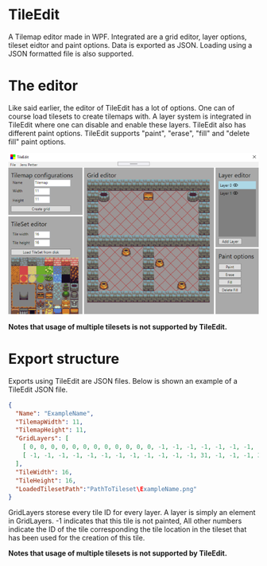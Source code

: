 # TileEdit
 A Tilemap editor made in WPF. Integrated are a grid editor, layer options, tileset eidtor and paint options. Data is exported as JSON. Loading using a JSON formatted file is also supported.
 
# The editor
Like said earlier, the editor of TileEdit has a lot of options. One can of course load tilesets to create tilemaps with. A layer system is integrated in TileEdit where one can disable and enable these layers. TileEdit also has different paint options. TileEdit supports "paint", "erase", "fill" and "delete fill" paint options.

![Alt text](Example/ExampleScreenshot.png)

**Notes that usage of multiple tilesets is not supported by TileEdit.**

# Export structure
Exports using TileEdit are JSON files. Below is shown an example of a TileEdit JSON file.
```json
{
  "Name": "ExampleName",
  "TilemapWidth": 11,
  "TilemapHeight": 11,
  "GridLayers": [
    [ 0, 0, 0, 0, 0, 0, 0, 0, 0, 0, 0, 0, -1, -1, -1, -1, -1, -1, -1, -1, -1, 0, 0, -1, -1, -1, -1, -1, -1, -1, -1, -1, 0, 0, -1, -1, -1, -1, -1, -1, -1, -1, -1, 0, 0, -1, -1, -1, -1, -1, -1, -1, -1, -1, 0, 0, 0, 0, 0, 0, 0, 0, 0, 0, 0, 0, 0, -1, -1, -1, -1, 0, -1, -1, -1, -1, 0, 0, -1, -1, -1, -1, 0, -1, -1, -1, -1, 0, 0, -1, -1, -1, -1, 0, -1, -1, -1, -1, 0, 0, -1, -1, -1, -1, 0, -1, -1, -1, -1, 0, 0, 0, 0, 0, 0, 0, 0, 0, 0, 0, 0 ],
    [ -1, -1, -1, -1, -1, -1, -1, -1, -1, -1, -1, -1, 31, -1, -1, -1, 36, -1, -1, -1, 31, -1, -1, -1, -1, -1, -1, -1, -1, -1, -1, -1, -1, -1, -1, -1, -1, -1, -1, -1, -1, -1, -1, -1, -1, -1, -1, -1, -1, -1, -1, -1, -1, -1, -1, -1, -1, -1, -1, -1, -1, -1, -1, -1, -1, -1, -1, -1, -1, -1, 27, -1, -1, -1, -1, -1, -1, -1, -1, -1, -1, -1, -1, 27, -1, -1, -1, -1, -1, -1, -1, -1, -1, -1, -1, -1, -1, -1, -1, -1, 27, -1, -1, -1, -1, -1, -1, 27, -1, -1, -1, -1, -1, -1, -1, -1, -1, -1, -1, -1, -1 ]
  ],
  "TileWidth": 16,
  "TileHeight": 16,
  "LoadedTilesetPath":"PathToTileset\ExampleName.png"
}
```

GridLayers storese every tile ID for every layer. A layer is simply an element in GridLayers. -1 indicates that this tile is not painted, All other numbers indicate the ID of the tile corresponding the tile location in the tileset that has been used for the creation of this tile.

**Notes that usage of multiple tilesets is not supported by TileEdit.**
